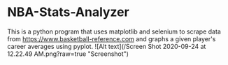 # NBA-Stats-Analyzer

This is a python program that uses matplotlib and selenium to scrape data from https://www.basketball-reference.com and graphs a given player's career averages using pyplot.
![Alt text](/Screen Shot 2020-09-24 at 12.22.49 AM.png?raw=true "Screenshot")
